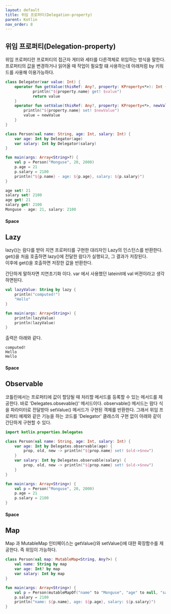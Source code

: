 ```yaml
---
layout: default
title: 위임 프로퍼티(Delegation-property)
parent: Kotlin
nav_order: 8
---
```

## 위임 프로퍼티(Delegation-property)
위임 프로퍼티란 프로퍼티의 접근자 게터와 세터를 다른객체로 위임하는 방식을 말한다.
프로퍼티의 값을 변경하거나 읽어올 때 작업이 필요할 떄 사용하는데 아래처럼 by 키워드를 사용해 이용가능하다.
```kotlin
class Delegator(var value: Int) {
    operator fun getValue(thisRef: Any?, property: KProperty<*>): Int {
            println("${property.name} get! $value")
            return value
    }
    operator fun setValue(thisRef: Any?, property: KProperty<*>, newValue: Int) {
        println("${property.name} set! $newValue")
        value = newValue
    }
}

class Person(val name: String, age: Int, salary: Int) {    
    var age: Int by Delegator(age)
    var salary: Int by Delegator(salary)
}

fun main(args: Array<String>?) {
    val p = Person("Monguse", 20, 2000)
    p.age = 21
    p.salary = 2100
    println("${p.name} - age: ${p.age}, salary: ${p.salary}")
}
```
```kotlin
age set! 21
salary set! 2100
age get! 21
salary get! 2100
Monguse - age: 21, salary: 2100
```
#### Space

## Lazy
lazy()는 람다를 받아 지연 프로퍼티를 구현한 대리자인 Lazy<T>의 인스턴스를 반환한다.  
get()을 처음 호출하면 lazy()에 전달한 람다가 실행되고, 그 결과가 저장된다.  
이후에 get()을 호출하면 저장한 값을 반환한다.  

간단하게 말하자면 지연초기화 이다. var 에서 사용했던 lateinit에 val 버젼이라고 생각하면된다.
```kotlin
val lazyValue: String by lazy {
    println("computed!")
    "Hello"
}

fun main(args: Array<String>) {
    println(lazyValue)
    println(lazyValue)
}
```
출력은 아래와 같다.
```
computed!
Hello
Hello
```
#### Space

## Observable
코틀린에서는 프로퍼티에 값이 할당될 때 처리할 메서드를 등록할 수 있는 메서드를 제공한다. 바로 'Delegates.obsevable()' 메서드이다. observable() 메서드는 람다 식을 파라미터로 전달받아 setValue() 메서드가 구현된 객체를 반환한다. 그래서 위임 프로퍼티 예제와 같은 기능을 하는 코드를 'Delegator' 클래스의 구현 없이 아래와 같이 간단하게 구현할 수 있다.
```kotlin
import kotlin.properties.Delegates

class Person(val name: String, age: Int, salary: Int) {    
    var age: Int by Delegates.observable(age) {
        prop, old, new -> println("${prop.name} set! $old->$new")
    }
    var salary: Int by Delegates.observable(salary) {
        prop, old, new -> println("${prop.name} set! $old->$new")
    }
}

fun main(args: Array<String>) {
    val p = Person("Monguse", 20, 2000)
    p.age = 21
    p.salary = 2100
}
```
#### Space

## Map
Map 과 MutableMap 인터페이스는  getValue()와 setValue()에 대한 확장함수를 제공한다. 즉 위임이 가능하다.
```kotlin
class Person(val map: MutableMap<String, Any?>) {
    val name: String by map
    var age: Int? by map
    var salary: Int by map
}

fun main(args: Array<String>) {
    val p = Person(mutableMapOf("name" to "Monguse", "age" to null, "salary" to 2000))
    p.salary = 2100
    println("name: ${p.name}, age: ${p.age}, salary: ${p.salary}")
}
```